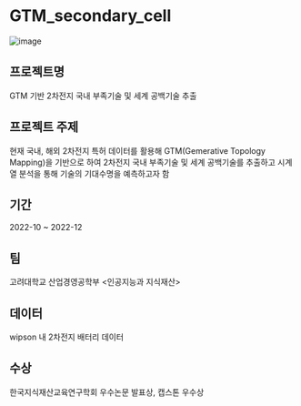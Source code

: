 # GTM_secondary_cell

![image](https://user-images.githubusercontent.com/122433920/223603201-7da4fd68-31e4-4130-bc65-e09d8e408394.png)

## 프로젝트명

GTM 기반 2차전지 국내 부족기술 및 세계 공백기술 추출

## 프로젝트 주제

현재 국내, 해외 2차전지 특허 데이터를 활용해 GTM(Gemerative Topology Mapping)을 기반으로 하여 2차전지 국내 부족기술 및 세계 공백기술를 추출하고 시계열 분석을 통해 기술의 기대수명을 예측하고자 함

## 기간

2022-10 ~ 2022-12

## 팀

고려대학교 산업경영공학부 <인공지능과 지식재산>

## 데이터

wipson 내 2차전지 배터리 데이터

## 수상

한국지식재산교육연구학회 우수논문 발표상, 캡스톤 우수상
